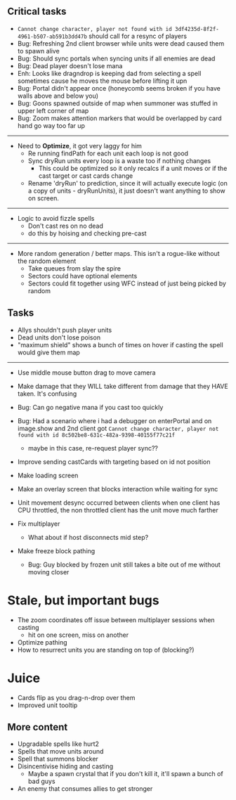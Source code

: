 ## Critical tasks
- `Cannot change character, player not found with id 3df4235d-8f2f-4961-b507-ab591b3dd47b` should call for a resync of players
- Bug: Refreshing 2nd client browser while units were dead caused them to spawn alive
- Bug: Should sync portals when syncing units if all enemies are dead
- Bug: Dead player doesn't lose mana
- Enh: Looks like dragndrop is keeping dad from selecting a spell sometimes cause he moves the mouse before lifting it upn
- Bug: Portal didn't appear once (honeycomb seems broken if you have walls above and below you)
- Bug: Goons spawned outside of map when summoner was stuffed in upper left corner of map
- Bug: Zoom makes attention markers that would be overlapped by card hand go way too far up
---
- Need to **Optimize**, it got very laggy for him
    - Re running findPath for each unit each loop is not good
    - Sync dryRun units every loop is a waste too if nothing changes
        - This could be optimized so it only recalcs if a unit moves or if the cast target or cast cards change
    - Rename 'dryRun' to prediction, since it will actually execute logic (on a copy of units - dryRunUnits), it just doesn't want anything to show on screen.
---
- Logic to avoid fizzle spells
    - Don't cast res on no dead
    - do this by hoising and checking pre-cast
---
- More random generation / better maps.  This isn't a rogue-like without the random element
    - Take queues from slay the spire
    - Sectors could have optional elements
    - Sectors could fit together using WFC instead of just being picked by random

## Tasks

- Allys shouldn't push player units
- Dead units don't lose poison
- "maximum shield" shows a bunch of times on hover if casting the spell would give them map
---
- Use middle mouse button drag to move camera
- Make damage that they WILL take different from damage that they HAVE taken.  It's confusing

- Bug: Can go negative mana if you cast too quickly
- Bug: Had a scenario where i had a debugger on enterPortal and on image.show
and 2nd client got `Cannot change character, player not found with id 8c502be8-631c-482a-9398-40155f77c21f`
    - maybe in this case, re-request player sync??
- Improve sending castCards with targeting based on id not position
- Make loading screen
- Make an overlay screen that blocks interaction while waiting for sync
- Unit movement desync occurred between clients when one client has CPU throttled, the non throttled client has the unit move much farther
- Fix multiplayer
    - What about if host disconnects mid step?
- Make freeze block pathing
    - Bug: Guy blocked by frozen unit still takes a bite out of me without moving closer

# Stale, but important bugs

- The zoom coordinates off issue between multiplayer sessions when casting
    - hit on one screen, miss on another
- Optimize pathing
- How to resurrect units you are standing on top of (blocking?)

# Juice
- Cards flip as you drag-n-drop over them
- Improved unit tooltip

## More content
- Upgradable spells like hurt2
- Spells that move units around
- Spell that summons blocker
- Disincentivise hiding and casting
    - Maybe a spawn crystal that if you don't kill it, it'll spawn a bunch of bad guys
- An enemy that consumes allies to get stronger